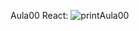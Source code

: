 Aula00 React:
![printAula00](https://github.com/user-attachments/assets/0ad83bde-41a6-4259-8542-36a2f05474cc)
